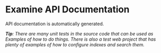 # Examine API Documentation

API documentation is automatically generated.

_**Tip**: There are many unit tests in the source code that can be used as Examples of how to do things. There is also a test web project that has plenty of examples of how to configure indexes and search them._